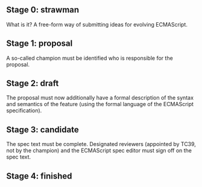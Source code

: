 ## Stage 0: strawman
What is it? A free-form way of submitting ideas for evolving ECMAScript. 

## Stage 1: proposal
 A so-called champion must be identified who is responsible for the proposal. 
 
 ## Stage 2: draft
 The proposal must now additionally have a formal description of the syntax and semantics of the feature (using the formal language of the ECMAScript specification).
 
 ## Stage 3: candidate
 The spec text must be complete. Designated reviewers (appointed by TC39, not by the champion) and the ECMAScript spec editor must sign off on the spec text.
 
 ## Stage 4: finished
 
